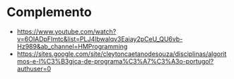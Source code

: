 # Complemento

- https://www.youtube.com/watch?v=6OIADpFImtc&list=PLJ4lbwalqv3Eaiay2pCeU_QU6vb-Hz989&ab_channel=HMProgramming
- https://sites.google.com/site/cleytoncaetanodesouza/disciplinas/algoritmos-e-l%C3%B3gica-de-programa%C3%A7%C3%A3o-portugol?authuser=0
